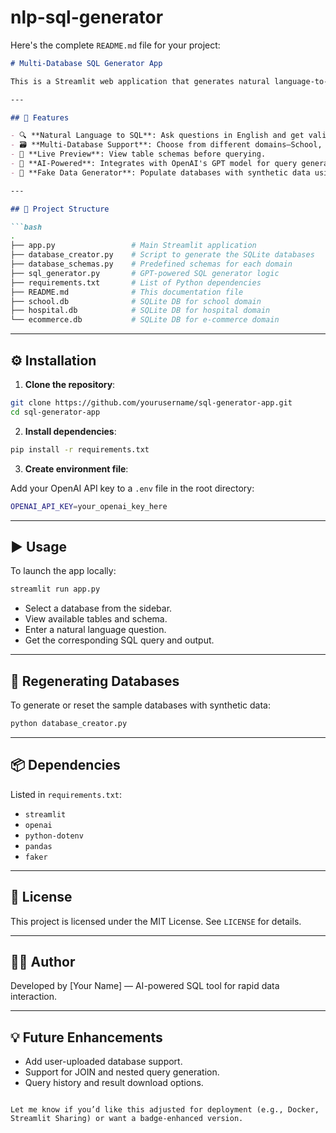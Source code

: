 # nlp-sql-generator
Here's the complete `README.md` file for your project:

````markdown
# Multi-Database SQL Generator App

This is a Streamlit web application that generates natural language-to-SQL queries across multiple SQLite databases using OpenAI's GPT models. Users can explore and query predefined databases (`school.db`, `hospital.db`, and `ecommerce.db`) with ease through an intuitive interface.

---

## 🚀 Features

- 🔍 **Natural Language to SQL**: Ask questions in English and get valid SQL queries.
- 🗃️ **Multi-Database Support**: Choose from different domains—School, Hospital, and E-commerce.
- 📄 **Live Preview**: View table schemas before querying.
- 🧠 **AI-Powered**: Integrates with OpenAI's GPT model for query generation.
- 🎲 **Fake Data Generator**: Populate databases with synthetic data using Faker.

---

## 📁 Project Structure

```bash
.
├── app.py                 # Main Streamlit application
├── database_creator.py    # Script to generate the SQLite databases
├── database_schemas.py    # Predefined schemas for each domain
├── sql_generator.py       # GPT-powered SQL generator logic
├── requirements.txt       # List of Python dependencies
├── README.md              # This documentation file
├── school.db              # SQLite DB for school domain
├── hospital.db            # SQLite DB for hospital domain
└── ecommerce.db           # SQLite DB for e-commerce domain
````

---

## ⚙️ Installation

1. **Clone the repository**:

```bash
git clone https://github.com/yourusername/sql-generator-app.git
cd sql-generator-app
```

2. **Install dependencies**:

```bash
pip install -r requirements.txt
```

3. **Create environment file**:

Add your OpenAI API key to a `.env` file in the root directory:

```bash
OPENAI_API_KEY=your_openai_key_here
```

---

## ▶️ Usage

To launch the app locally:

```bash
streamlit run app.py
```

* Select a database from the sidebar.
* View available tables and schema.
* Enter a natural language question.
* Get the corresponding SQL query and output.

---

## 🧪 Regenerating Databases

To generate or reset the sample databases with synthetic data:

```bash
python database_creator.py
```

---

## 📦 Dependencies

Listed in `requirements.txt`:

* `streamlit`
* `openai`
* `python-dotenv`
* `pandas`
* `faker`

---

## 📜 License

This project is licensed under the MIT License. See `LICENSE` for details.

---

## 👨‍💻 Author

Developed by \[Your Name] — AI-powered SQL tool for rapid data interaction.

---

## 💡 Future Enhancements

* Add user-uploaded database support.
* Support for JOIN and nested query generation.
* Query history and result download options.

```

Let me know if you’d like this adjusted for deployment (e.g., Docker, Streamlit Sharing) or want a badge-enhanced version.
```
